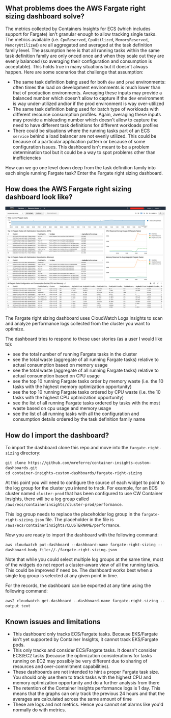 ## What problems does the AWS Fargate right sizing dashboard solve?

The metrics collected by Containers Insights for ECS (which includes support for Fargate) isn't granular enough to allow tracking single tasks. The metrics available (i.e. `CpuReserved`, `CpuUtilized`, `MemoryReserved`, `MemoryUtilized`) are all aggregated and averaged at the task definition family level. The assumption here is that all running tasks within the same task definition family are only onced once and when they scale out they are evenly balanced (so averaging their configuration and consumption is acceptable). This holds true in many situations but it doesn't always happen. Here are some scenarios that challenge that assumption:  

- The same task definition being used for both `dev` and `prod` environments: often times the load on development environments is much lower than that of production environments. Averaging these inputs may provide a balanced number which doesn't allow to capture if the dev environment is way under-utilized and/or if the prod environment is way over-utilized
- The same task definition being used for batch type of workloads with different resource consumption profiles. Again, averaging these inputs may provide a misleading number which doesn't allow to capture the need to have different task definitions for different workloads profiles 
- There could be situations where the running tasks part of an ECS `service` behind a load balancer are not evenly utilized. This could be because of a particular application pattern or because of some configuration issues. This dashboard isn't meant to be a problem determination tool but it could be a way to spot problems other than inefficiencies 

How can we go one level down deep from the task definition family into each single running Fargate task? Enter the Fargate right sizing dashboard. 

## How does the AWS Fargate right sizing dashboard look like?

![fargate-right-sizing](../images/fargate-right-sizing.png)  

The Fargate right sizing dashboard uses CloudWatch Logs Insights to scan and analyze performance logs collected from the cluster you want to optimize. 

The dashboard tries to respond to these user stories (as a user I would like to):
- see the total number of running Fargate tasks in the cluster
- see the total waste (aggregate of all running Fargate tasks) relative to actual consumption based on memory usage 
- see the total waste (aggregate of all running Fargate tasks) relative to actual consumption based on CPU usage 
- see the top 10 running Fargate tasks order by memory waste (i.e. the 10 tasks with the highest memory optimization opportunity)  
- see the top 10 running Fargate tasks ordered by CPU waste (i.e. the 10 tasks with the highest CPU optimization opportunity)  
- see the list of all running Fargate tasks ordered by tasks with the most waste based on cpu usage and memory usage 
- see the list of all running tasks with all the configuration and consumption details ordered by the task definition family name  


## How do I import the dashboard? 

To import the dashboard clone this repo and move into the `fargate-right-sizing` directory:
```
git clone https://github.com/mreferre/container-insights-custom-dashboards.git
cd container-insights-custom-dashboards/fargate-right-sizing
```

At this point you will need to configure the source of each widget to point to the log group for the cluster you intend to track. For example, for an ECS cluster named `cluster-prod` that has been configured to use CW Container Insights, there will be a log group called `/aws/ecs/containerinsights/cluster-prod/performance`.

This log group needs to replace the placeholder log group in the `fargate-right-sizing.json` file. The placeholder in the file is `/aws/ecs/containerinsights/CLUSTERNAME/performance`. 

Now you are ready to import the dashboard with the following command:
```
aws cloudwatch put-dashboard --dashboard-name fargate-right-sizing --dashboard-body file://./fargate-right-sizing.json
```

Note that while you could select multiple log groups at the same time, most of the widgets do not report a cluster-aware view of all the running tasks. This could be improved if need be. The dashboard works best when a single log group is selected at any given point in time. 

For the records, the dashboard can be exported at any time using the following command:
```
aws2 cloudwatch get-dashboard --dashboard-name fargate-right-sizing --output text
``` 

## Known issues and limitations 

- This dashboard only tracks ECS/Fargate tasks. Because EKS/Fargate isn't yet supported by Container Insights, it cannot track EKS/Fargate pods. 
- This only tracks and consider ECS/Fargate tasks. It doesn't consider ECS/EC2 tasks (because the optimization considerations for tasks running on EC2 may possibly be very different due to sharing of resources and over-commitment capabilities). 
- These dashboards are not intended to hint a proper Fargate task size. You should only use them to track tasks with the highest CPU and memory optimization opportunity and do a further analysis from there 
- The retention of the Container Insights performance logs is 1 day. This means that the graphs can only track the previous 24 hours and that the averages are calculated across the same amount of time 
- These are logs and not metrics. Hence you cannot set alarms like you'd normally do with metrics. 
